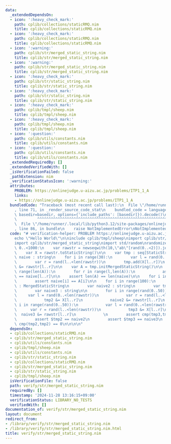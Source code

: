 ```yaml
---
data:
  _extendedDependsOn:
  - icon: ':heavy_check_mark:'
    path: cplib/collections/staticRMQ.nim
    title: cplib/collections/staticRMQ.nim
  - icon: ':heavy_check_mark:'
    path: cplib/collections/staticRMQ.nim
    title: cplib/collections/staticRMQ.nim
  - icon: ':warning:'
    path: cplib/str/merged_static_string.nim
    title: cplib/str/merged_static_string.nim
  - icon: ':warning:'
    path: cplib/str/merged_static_string.nim
    title: cplib/str/merged_static_string.nim
  - icon: ':heavy_check_mark:'
    path: cplib/str/static_string.nim
    title: cplib/str/static_string.nim
  - icon: ':heavy_check_mark:'
    path: cplib/str/static_string.nim
    title: cplib/str/static_string.nim
  - icon: ':heavy_check_mark:'
    path: cplib/tmpl/sheep.nim
    title: cplib/tmpl/sheep.nim
  - icon: ':heavy_check_mark:'
    path: cplib/tmpl/sheep.nim
    title: cplib/tmpl/sheep.nim
  - icon: ':question:'
    path: cplib/utils/constants.nim
    title: cplib/utils/constants.nim
  - icon: ':question:'
    path: cplib/utils/constants.nim
    title: cplib/utils/constants.nim
  _extendedRequiredBy: []
  _extendedVerifiedWith: []
  _isVerificationFailed: false
  _pathExtension: nim
  _verificationStatusIcon: ':warning:'
  attributes:
    PROBLEM: https://onlinejudge.u-aizu.ac.jp/problems/ITP1_1_A
    links:
    - https://onlinejudge.u-aizu.ac.jp/problems/ITP1_1_A
  bundledCode: "Traceback (most recent call last):\n  File \"/home/runner/.local/lib/python3.12/site-packages/onlinejudge_verify/documentation/build.py\"\
    , line 71, in _render_source_code_stat\n    bundled_code = language.bundle(stat.path,\
    \ basedir=basedir, options={'include_paths': [basedir]}).decode()\n          \
    \         ^^^^^^^^^^^^^^^^^^^^^^^^^^^^^^^^^^^^^^^^^^^^^^^^^^^^^^^^^^^^^^^^^^^^^^^^^^^^^^^^^\n\
    \  File \"/home/runner/.local/lib/python3.12/site-packages/onlinejudge_verify/languages/nim.py\"\
    , line 86, in bundle\n    raise NotImplementedError\nNotImplementedError\n"
  code: "# verification-helper: PROBLEM https://onlinejudge.u-aizu.ac.jp/problems/ITP1_1_A\n\
    echo \"Hello World\"\n\ninclude cplib/tmpl/sheep\nimport cplib/str/static_string\n\
    import cplib/str/merged_static_string\nimport std/random\nrandomize()\nfor _ in\
    \ 0..<1000:\n    var rawstr = newseqwith(10,\"ab\"[rand(0..<2)]).join(\"\")\n\
    \    var X = rawstr.toStaticString()\n\n    var tmp : seq[StaticString]\n    var\
    \ naive : string\n    for i in range(30):\n        var l = rand(0..<len(rawstr))\n\
    \        var r = rand(l..<len(rawstr))\n        tmp.add(X[l..r])\n        naive\
    \ &= rawstr[l..r]\n\n    var A = tmp.initMergedStaticString()\n\n    for l in\
    \ range(len(A)):\n        for r in range(l,len(A)):\n            assert $(A[l..r])\
    \ == naive[l..r]\n\n    assert len(A) == len(naive)\n\n    for i in range(len(naive)):\n\
    \        assert naive[i] == A[i]\n\n    for i in range(100):\n        var tmp2\
    \ : MergedStaticString\n        var naive2 : string\n        var tmp3 : MergedStaticString\n\
    \        var naive3 : string\n\n        for i in range(rand(0..50)):\n       \
    \     var l = rand(0..<len(rawstr))\n            var r = rand(l..<len(rawstr))\n\
    \            tmp2 &= X[l..r]\n            naive2 &= rawstr[l..r]\n        for\
    \ i in range(rand(0..50)):\n            var l = rand(0..<len(rawstr))\n      \
    \      var r = rand(l..<len(rawstr))\n            tmp3 &= X[l..r]\n          \
    \  naive3 &= rawstr[l..r]\n            \n        assert cmp(tmp3,tmp2) == sgn(cmp(naive3,naive2))\n\
    \        assert $tmp2 == naive2\n        assert $tmp3 == naive3\n        assert\
    \ cmp(tmp2,tmp2) == 0\n\n\n\n"
  dependsOn:
  - cplib/collections/staticRMQ.nim
  - cplib/str/merged_static_string.nim
  - cplib/utils/constants.nim
  - cplib/tmpl/sheep.nim
  - cplib/utils/constants.nim
  - cplib/str/static_string.nim
  - cplib/collections/staticRMQ.nim
  - cplib/str/merged_static_string.nim
  - cplib/str/static_string.nim
  - cplib/tmpl/sheep.nim
  isVerificationFile: false
  path: verify/str/merged_static_string.nim
  requiredBy: []
  timestamp: '2024-11-28 13:16:15+09:00'
  verificationStatus: LIBRARY_NO_TESTS
  verifiedWith: []
documentation_of: verify/str/merged_static_string.nim
layout: document
redirect_from:
- /library/verify/str/merged_static_string.nim
- /library/verify/str/merged_static_string.nim.html
title: verify/str/merged_static_string.nim
---
```

